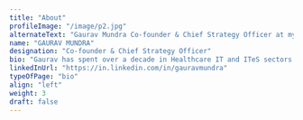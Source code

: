 ```yaml
---
title: "About"
profileImage: "/image/p2.jpg"
alternateText: "Gaurav Mundra Co-founder & Chief Strategy Officer at myly"
name: "GAURAV MUNDRA"
designation: "Co-founder & Chief Strategy Officer" 
bio: "Gaurav has spent over a decade in Healthcare IT and ITeS sectors serving customers in USA, Europe and India. He comes with years of experience in Product Management, Business Development, Operations & Delivery and Account Management. At myly, Gaurav acts as a growth catalyst with involvement in strategy and product management. He is an MBA and a Computer Engineer."
linkedInUrl: "https://in.linkedin.com/in/gauravmundra" 
typeOfPage: "bio"
align: "left"
weight: 3
draft: false
---
```

